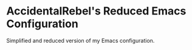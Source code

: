 # AccidentalRebel's Reduced Emacs Configuration

Simplified and reduced version of my Emacs configuration.
